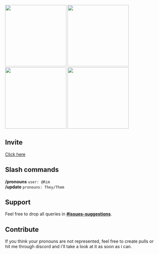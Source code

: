 <img src='https://cdn.discordapp.com/attachments/887533405938528307/954369238351626300/20220318_184428.png' width='200'/> <img src='https://cdn.discordapp.com/attachments/887533405938528307/954369293326385192/20220318_184648.png' width='200'/> <img src='https://user-images.githubusercontent.com/84064124/159111749-891edd75-a40f-4ebd-9732-27b32575da13.png' width='200'/> <img src='https://cdn.discordapp.com/attachments/887533405938528307/954369031610204170/20220318_184534.png' width='200'/>

<h2>Invite</h2>

<a href='https://discord.com/api/oauth2/authorize?client_id=954230660439113738&permissions=297984&scope=bot%20applications.commands'>Click here</a>

<h2>Slash commands</h2>

<b>/pronouns</b> `user: @Rim`<br>
<b>/update</b> `pronouns: They/Them`

<h2>Support</h2>

Feel free to drop all queries in <a href='https://discord.com/invite/msZahfY5Km'><b>#issues-suggestions</b></a>.

<h2>Contribute</h2>

If you think your pronouns are not represented, feel free to create pulls or hit me through discord and i'll take a look at it as soon as i can.<br>
